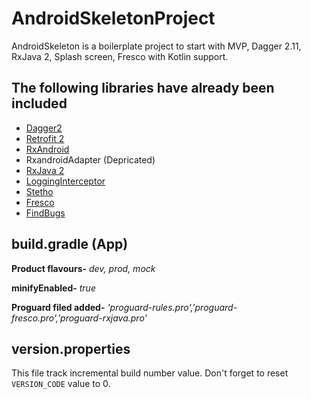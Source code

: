 # AndroidSkeletonProject
AndroidSkeleton is a boilerplate project to start with MVP, Dagger 2.11, RxJava 2, Splash screen, Fresco with Kotlin support.

## The following libraries have already been included
* [Dagger2](https://github.com/google/dagger)
* [Retrofit 2](https://github.com/square/retrofit)
* [RxAndroid](https://github.com/ReactiveX/RxAndroid)
* RxandroidAdapter (Depricated)
* [RxJava 2](https://github.com/ReactiveX/RxJava)
* [LoggingInterceptor](https://github.com/square/okhttp/tree/master/okhttp-logging-interceptor)
* [Stetho](https://github.com/facebook/stetho)
* [Fresco](https://github.com/facebook/fresco)
* [FindBugs](http://findbugs.sourceforge.net/)

## build.gradle (App)

**Product flavours-** _dev, prod, mock_

**minifyEnabled-** _true_

**Proguard filed added-** _'proguard-rules.pro','proguard-fresco.pro','proguard-rxjava.pro'_

## version.properties

This file track incremental build number value. Don't forget to reset ```VERSION_CODE``` value to 0.
